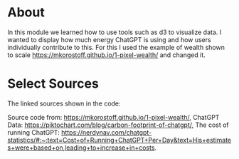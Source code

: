 # About
In this module we learned how to use tools such as d3 to visualize data. I wanted to display how much energy ChatGPT is using and how users individually contribute to this.
For this I used the example of wealth shown to scale https://mkorostoff.github.io/1-pixel-wealth/ and changed it.


# Select Sources
The linked sources shown in the code:

Source code from: https://mkorostoff.github.io/1-pixel-wealth/, 
ChatGPT Data: https://piktochart.com/blog/carbon-footprint-of-chatgpt/, 
The cost of running ChatGPT: https://nerdynav.com/chatgpt-statistics/#:~:text=Cost+of+Running+ChatGPT+Per+Day&text=His+estimates+were+based+on,leading+to+increase+in+costs.



